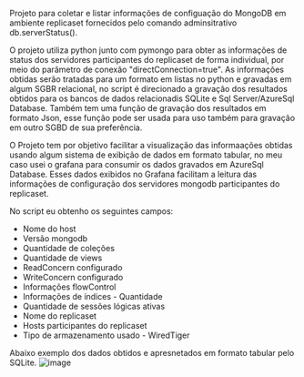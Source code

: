 Projeto para coletar e listar informações de configuação do MongoDB em ambiente replicaset fornecidos pelo comando adminsitrativo db.serverStatus().

O projeto utiliza python junto com pymongo para obter as informações de status dos servidores participantes do replicaset de forma individual, por meio do parâmetro de conexão "directConnection=true".
As informações obtidas serão tratadas para um formato em listas no python e gravadas em algum SGBR relacional, no script é direcionado a gravação dos resultados obtidos para os bancos de dados relacionadis SQLite e Sql Server/AzureSql Database.
Também tem uma função de gravação dos resultados em formato Json, esse função pode ser usada para uso também para gravação em outro SGBD de sua preferência.

O Projeto tem por objetivo facilitar a visualização das informaações obtidas usando algum sistema de exibição de dados em formato tabular, no meu caso usei o grafana para consumir os dados gravados em AzureSql Database. 
Esses dados exibidos no Grafana facilitam a leitura das informações de configuração dos servidores mongodb participantes do replicaset.

No script eu obtenho os seguintes campos: 
 - Nome do host
 - Versão mongodb
 - Quantidade de coleções
 - Quantidade de views
 - ReadConcern configurado
 - WriteConcern configurado
 - Informações flowControl
 - Informações de índices - Quantidade
 - Quantidade de sessões lógicas ativas
 - Nome do replicaset
 - Hosts participantes do replicaset
 - Tipo de armazenamento usado - WiredTiger

Abaixo exemplo dos dados obtidos e apresnetados em formato tabular pelo SQLite.
![image](https://github.com/user-attachments/assets/d4fd6b64-0eca-4f29-9eae-c8f606fe8f50)
